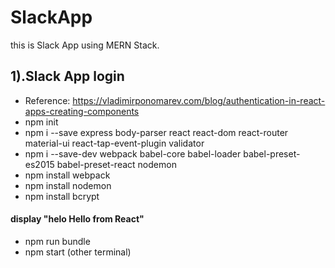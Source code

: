 # SlackApp
this is Slack App using MERN Stack.
## 1).Slack App login

- Reference: https://vladimirponomarev.com/blog/authentication-in-react-apps-creating-components
- npm init
- npm i --save express body-parser react react-dom react-router material-ui react-tap-event-plugin validator
- npm i --save-dev webpack babel-core babel-loader babel-preset-es2015 babel-preset-react nodemon
- npm install webpack
- npm install nodemon
- npm install bcrypt
#### display "helo Hello from React"
   - npm run bundle
   - npm start  (other terminal)
